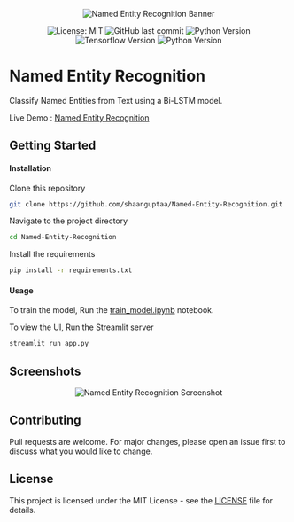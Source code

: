 <div align="center">

![Named Entity Recognition Banner](https://github.com/shaanguptaa/Named-Entity-Recognition/assets/84842443/6e3907e2-a545-454d-990b-d5cedec0bea0)


![License: MIT](https://img.shields.io/github/license/shaanguptaa/Named-Entity-recognition?style=for-the-badge)
![GitHub last commit](https://img.shields.io/github/last-commit/shaanguptaa/Named-Entity-recognition?style=for-the-badge)
![Python Version](https://img.shields.io/badge/python-3.11-yellow?style=for-the-badge&logo=python&color=%23F7CB3F)
![Tensorflow Version](https://img.shields.io/badge/Tensorflow-2.14-yellow?style=for-the-badge&logo=tensorflow&color=%23F7CB3F)
![Python Version](https://img.shields.io/badge/Framework-Streamlit-green?style=for-the-badge&logo=streamlit&color=%23F7CB3F)
<!-- ![Website Status](https://img.shields.io/website.svg?up_message=Live&url=https%3A%2F%2Fhttps://shaanguptaa-ner.streamlit.app/&style=for-the-badge) -->

</div>



# Named Entity Recognition

Classify Named Entities from Text using a Bi-LSTM model.

Live Demo : [Named Entity Recognition](https://shaanguptaa-ner.streamlit.app/)



## Getting Started

#### Installation


Clone this repository
```sh
git clone https://github.com/shaanguptaa/Named-Entity-Recognition.git
```

Navigate to the project directory
```sh
cd Named-Entity-Recognition
```

Install the requirements
```sh
pip install -r requirements.txt
```


#### Usage

To train the model, Run the [train_model.ipynb](train_model.ipynb) notebook.

To view the UI, Run the Streamlit server
```sh
streamlit run app.py
```



## Screenshots
<div align="center">

![Named Entity Recognition Screenshot](https://github.com/shaanguptaa/Named-Entity-Recognition/assets/84842443/e55d2d8f-a057-4c9c-b971-5465e096428f)

</div>


## Contributing
Pull requests are welcome. For major changes, please open an issue first to discuss what you would like to change.

## License
This project is licensed under the MIT License - see the [LICENSE](LICENSE) file for details.